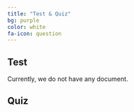 ```yaml
---
title: "Test & Quiz"
bg: purple
color: white
fa-icon: question
---
```


## Test

Currently, we do not have any document.

## Quiz

